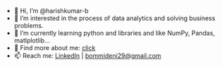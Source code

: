 - 👋 Hi, I’m @harishkumar-b
- 👀 I’m interested in the process of data analytics and solving business problems.
- 🌱 I’m currently learning python and libraries and like NumPy, Pandas, matlplotlib...
- :information_desk_person: Find more about me: [click](https://harishkumar.dev.voyage/)
- 📫 Reach me: [LinkedIn](https://www.linkedin.com/in/harish-kumar-bommadene/) | [bommideni29@gmail.com](mailto:bommideni29@gmail.com)

<!---
harishkumar-b/harishkumar-b is a ✨ special ✨ repository because its `README.md` (this file) appears on your GitHub profile.
You can click the Preview link to take a look at your changes.
--->
